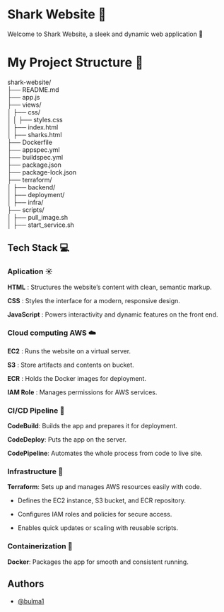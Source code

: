 
# Shark Website 🐬

Welcome to Shark Website, a sleek and dynamic web application 🌊
# My Project Structure 📁

shark-website/  
├── README.md                                       
├── app.js                  
├── views/                
│   ├── css/                
│   │   ├── styles.css    
│   ├── index.html        
│   ├── sharks.html        
├── Dockerfile            
├── appspec.yml           
├── buildspec.yml           
├── package.json          
├── package-lock.json     
├── terraform/            
│   ├── backend/            
│   ├── deployment/        
│   ├── infra/           
├── scripts/              
│   ├── pull_image.sh    
│   ├── start_service.sh

## Tech Stack 💻
### Aplication ☀️
**HTML** : Structures the website’s content with clean, semantic markup.

**CSS** : Styles the interface for a modern, responsive design.

**JavaScript** : Powers interactivity and dynamic features on the front end.
### Cloud computing AWS ☁️

**EC2** : Runs the website on a virtual server.

**S3** : Store artifacts and contents on bucket.

**ECR** : Holds the Docker images for deployment.

**IAM Role** : Manages permissions for AWS services.

### CI/CD Pipeline 🎏

**CodeBuild**: Builds the app and prepares it for deployment.

**CodeDeploy**: Puts the app on the server.

**CodePipeline**: Automates the whole process from code to live site.

### Infrastructure 🏣
**Terraform**: Sets up and manages AWS resources easily with code.

- Defines the EC2 instance, S3 bucket, and ECR repository.

- Configures IAM roles and policies for secure access.

- Enables quick updates or scaling with reusable scripts.
### Containerization 🚢
**Docker**: Packages the app for smooth and consistent running.

## Authors

- [@bulma1](https://www.github.com/bulma1)

